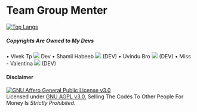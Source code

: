 # Team Group Menter


[![Top Langs](https://github-readme-stats.vercel.app/api/top-langs/?username=spechide&layout=compact&theme=radical)](https://github.com/TeamGroupMenter)

##### Copyrights Are Owned to My Devs

• Vivek Tp <a href="https://github.com/Vivek-TP" alt="Vivek-TP"> <img src="https://img.shields.io/badge/Vivek-Tp-90442f?logo=github" /></a> Dev
• Shamil Habeeb <a href="https://github.com/shamilhabeebnelli" alt="Shamilhabeebnelli"> <img src="https://img.shields.io/badge/Shamil Habeeb-Nelli-10Af8D?logo=github" /></a> (DEV)
• Uvindu Bro <a href="https://github.com/uvindubro" alt="Uvindu-Bro"> <img src="https://img.shields.io/badge/Uvindu-Bro-82ADFA?logo=github" /></a> (DEV)
• Miss - Valentina <a href="https://github.com/Miss-Valentina" alt="Valentina"> <img src="https://img.shields.io/badge/Miss-Valentina-82DEFA?logo=github" /></a> (DEV)





#### Disclaimer

[![GNU Affero General Public License v3.0](https://www.gnu.org/graphics/agplv3-155x51.png)](https://www.gnu.org/licenses/agpl-3.0.en.html#header)    
Licensed under [GNU AGPL v3.0.](https://github.com/TeamGroupMenter/GroupMenter/blob/main/LICENSE)
Selling The Codes To Other People For Money Is *Strictly Prohibited*.
